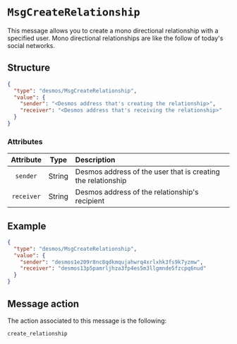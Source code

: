 # `MsgCreateRelationship`
This message allows you to create a mono directional relationship with a specified user.
Mono directional relationships are like the follow of today's social networks.

## Structure
```json
{
  "type": "desmos/MsgCreateRelationship",
  "value": {
    "sender": "<Desmos address that's creating the relationship>",
    "receiver": "<Desmos address that's receiving the relationship>"
  }
}      
```

### Attributes
| Attribute | Type | Description |
| :-------: | :----: | :-------- |
| `sender`  | String | Desmos address of the user that is creating the relationship |
| `receiver`| String | Desmos address of the relationship's recipient |

## Example
````json
{
  "type": "desmos/MsgCreateRelationship",
  "value": {
    "sender": "desmos1e209r8nc8qdkmqujahwrq4xrlxhk3fs9k7yzmw",
    "receiver": "desmos13p5pamrljhza3fp4es5m3llgmnde5fzcpq6nud"
  }
}    
````

## Message action
The action associated to this message is the following: 

```
create_relationship
```

